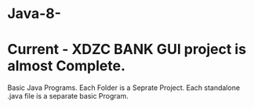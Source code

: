 # Java-8-
# Current - XDZC BANK GUI project is almost Complete. 
Basic Java Programs.
Each Folder is a Seprate Project.
Each standalone .java file is a separate basic Program.
